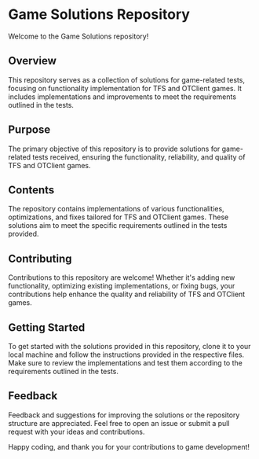 # Game Solutions Repository

Welcome to the Game Solutions repository!

## Overview

This repository serves as a collection of solutions for game-related tests, focusing on functionality implementation for TFS and OTClient games. It includes implementations and improvements to meet the requirements outlined in the tests.

## Purpose

The primary objective of this repository is to provide solutions for game-related tests received, ensuring the functionality, reliability, and quality of TFS and OTClient games.

## Contents

The repository contains implementations of various functionalities, optimizations, and fixes tailored for TFS and OTClient games. These solutions aim to meet the specific requirements outlined in the tests provided.

## Contributing

Contributions to this repository are welcome! Whether it's adding new functionality, optimizing existing implementations, or fixing bugs, your contributions help enhance the quality and reliability of TFS and OTClient games.

## Getting Started

To get started with the solutions provided in this repository, clone it to your local machine and follow the instructions provided in the respective files. Make sure to review the implementations and test them according to the requirements outlined in the tests.

## Feedback

Feedback and suggestions for improving the solutions or the repository structure are appreciated. Feel free to open an issue or submit a pull request with your ideas and contributions.

Happy coding, and thank you for your contributions to game development!

